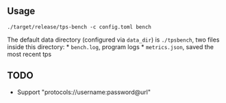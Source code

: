 
## Usage

```
./target/release/tps-bench -c config.toml bench
```

The default data directory (configured via `data_dir`) is `./tpsbench`, two files inside this directory:
    * `bench.log`, program logs
    * `metrics.json`, saved the most recent tps

## TODO

  * Support "protocols://username:password@url"
